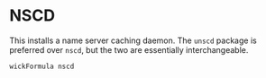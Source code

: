 NSCD
====

This installs a name server caching daemon.  The `unscd` package is preferred over `nscd`, but the two are essentially interchangeable.

    wickFormula nscd
